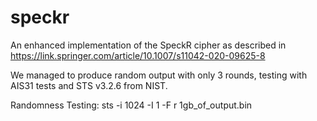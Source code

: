 # speckr
An enhanced implementation of the SpeckR cipher as described in https://link.springer.com/article/10.1007/s11042-020-09625-8

We managed to produce random output with only 3 rounds, testing with AIS31 tests and STS v3.2.6 from NIST.

Randomness Testing: 
    sts  -i 1024 -I 1 -F r 1gb_of_output.bin
    

